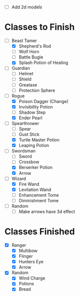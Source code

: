- [ ] Add 2d models

# Classes to Finish
- [ ] Beast Tamer
    - [x] Shepherd's Rod
    - [ ] Wolf Horn
    - [ ] Battle Bugle
    - [x] Splash Potion of Healing
- [ ] Guardian
    - [ ] Helmet
    - [ ] Shield
    - [ ] Greataxe
    - [ ] Protection Sphere
- [ ] Rogue
    - [x] Poison Dagger (Change)
    - [x] Invisibility Potion
    - [ ] Shadow Step
    - [x] Ender Pearl
- [ ] Spearthrower
    - [ ] Spear
    - [ ] Gust Stick
    - [x] Turtle Master Potion
    - [x] Leaping Potion
- [ ] Swordsman
    - [ ] Sword
    - [ ] Crossbow
    - [x] Berserker Potion
    - [x] Arrow
- [ ] Wizard
    - [x] Fire Wand
    - [x] Levitation Wand
    - [ ] Enhancement Tome
    - [ ] Diminishment Tome

- [ ] Random
    - [ ] Make arrows have 3d effect

# Classes Finished
- [x] Ranger
    - [x] Multibow
    - [x] Flinger
    - [x] Hunters Eye
    - [x] Arrow

- [x] Random
    - [x] Wind Charge
    - [x] Potions 
    - [x] Bread
